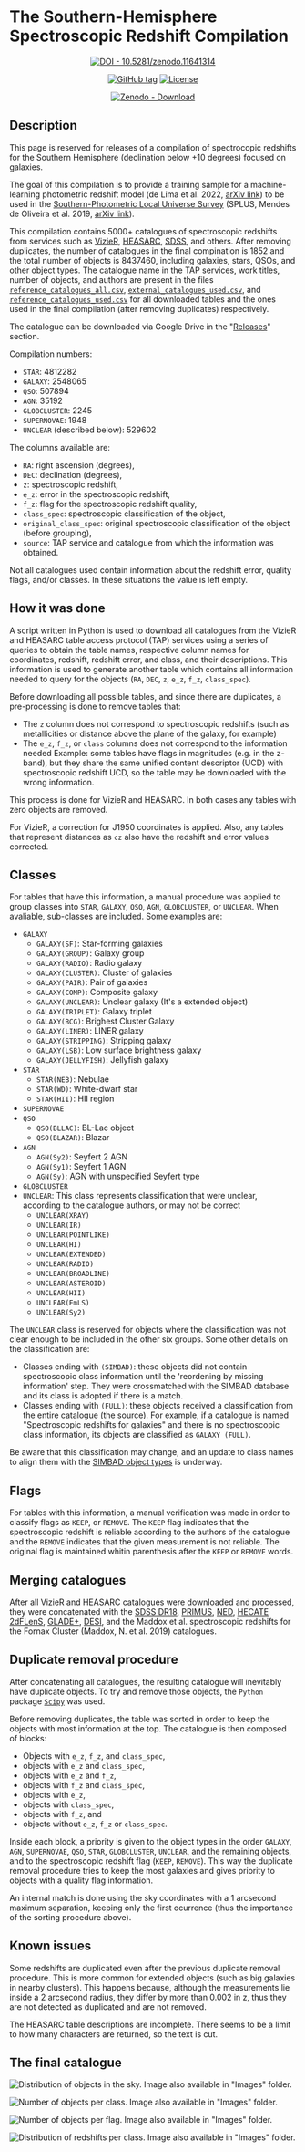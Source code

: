 # The Southern-Hemisphere Spectroscopic Redshift Compilation
<div align="center">
 
[![DOI - 10.5281/zenodo.11641314](https://img.shields.io/badge/DOI-10.5281%2Fzenodo.11641314-0677b8?logo=doi&logoColor=white)](https://zenodo.org/doi/10.5281/zenodo.11641314)

[![GitHub tag](https://img.shields.io/github/tag/ErikVini/SpecZCompilation?include_prereleases=&sort=semver&color=blue)](https://github.com/ErikVini/SpecZCompilation/releases/)
[![License](https://img.shields.io/badge/License-MIT-blue)](#license)

<!-- [![Google Drive - Download](https://img.shields.io/badge/Google_Drive-Download-4688F4?logo=googledrive&logoColor=FFFFFF)](https://drive.google.com/file/d/1h4DmddmsLVkBqRMJCAOkLjk2ayu9OjWk/view) -->

[![Zenodo - Download](https://img.shields.io/badge/Zenodo-Download-2ea44f?logo=zenodo&logoColor=white)](https://zenodo.org/records/12728524)

</div>

## Description
This page is reserved for releases of a compilation of spectrocopic redshifts for the Southern Hemisphere (declination below +10 degrees) focused on galaxies. 

The goal of this compilation is to provide a training sample for a machine-learning photometric redshift model (de Lima et al. 2022, [arXiv link](https://arxiv.org/abs/2110.13901)) to be used in the [Southern-Photometric Local Universe Survey](https://splus.cloud/) (SPLUS, Mendes de Oliveira et al. 2019, [arXiv link](https://arxiv.org/abs/1907.01567)).

This compilation contains 5000+ catalogues of spectroscopic redshifts from services such as [VizieR](http://vizier.cds.unistra.fr/), [HEASARC](https://heasarc.gsfc.nasa.gov/), [SDSS](http://skyserver.sdss.org/CasJobs/), and others. After removing duplicates, the number of catalogues in the final compination is 1852 and the total number of objects is 8437460, including galaxies, stars, QSOs, and other object types. The catalogue name in the TAP services, work titles, number of objects, and authors are present in the files [`reference_catalogues_all.csv`](https://github.com/ErikVini/SpecZCompilation/blob/4aea730686da8e0df6a39b4e235a9aed6abdfb09/reference_catalogues_all.csv), [`external_catalogues_used.csv`](https://github.com/ErikVini/SpecZCompilation/blob/4aea730686da8e0df6a39b4e235a9aed6abdfb09/external_catalogues_used.csv), and [`reference_catalogues_used.csv`](https://github.com/ErikVini/SpecZCompilation/blob/4aea730686da8e0df6a39b4e235a9aed6abdfb09/reference_catalogues_used.csv) for all downloaded tables and the ones used in the final compilation (after removing duplicates) respectively.

The catalogue can be downloaded via Google Drive in the "[Releases](https://github.com/ErikVini/SpecZCompilation/releases/latest)" section.

Compilation numbers:
* `STAR`: 4812282
* `GALAXY`: 2548065
* `QSO`: 507894
* `AGN`: 35192
* `GLOBCLUSTER`: 2245
* `SUPERNOVAE`: 1948
* `UNCLEAR` (described below): 529602

The columns available are:
* `RA`: right ascension (degrees),
* `DEC`: declination (degrees),
* `z`: spectroscopic redshift,
* `e_z`: error in the spectroscopic redshift,
* `f_z`: flag for the spectroscopic redshift quality,
* `class_spec`: spectroscopic classification of the object,
* `original_class_spec`: original spectroscopic classification of the object (before grouping),
* `source`: TAP service and catalogue from which the information was obtained.

Not all catalogues used contain information about the redshift error, quality flags, and/or classes. In these situations the value is left empty.

## How it was done
A script written in Python is used to download all catalogues from the VizieR and HEASARC table access protocol (TAP) services using a series of queries to obtain the table names, respective column names for coordinates, redshift, redshift error, and class, and their descriptions. This information is used to generate another table which contains all information needed to query for the objects (`RA`, `DEC`, `z`, `e_z`, `f_z`, `class_spec`).

Before downloading all possible tables, and since there are duplicates, a pre-processing is done to remove tables that:
* The `z` column does not correspond to spectroscopic redshifts (such as metallicities or distance above the plane of the galaxy, for example)
* The `e_z`, `f_z`, or `class` columns does not correspond to the information needed
Example: some tables have flags in magnitudes (e.g. in the z-band), but they share the same unified content descriptor (UCD) with spectroscopic redshift UCD, so the table may be downloaded with the wrong information.

This process is done for VizieR and HEASARC. In both cases any tables with zero objects are removed.

For VizieR, a correction for J1950 coordinates is applied. Also, any tables that represent distances as `cz` also have the redshift and error values corrected.

## Classes

For tables that have this information, a manual procedure was applied to group classes into `STAR`, `GALAXY`, `QSO`, `AGN`, `GLOBCLUSTER`, or `UNCLEAR`. When avaliable, sub-classes are included. Some examples are:

* `GALAXY`
  * `GALAXY(SF)`: Star-forming galaxies
  * `GALAXY(GROUP)`: Galaxy group
  * `GALAXY(RADIO)`: Radio galaxy
  * `GALAXY(CLUSTER)`: Cluster of galaxies
  * `GALAXY(PAIR)`: Pair of galaxies
  * `GALAXY(COMP)`: Composite galaxy
  * `GALAXY(UNCLEAR)`: Unclear galaxy (It's a extended object)
  * `GALAXY(TRIPLET)`: Galaxy triplet
  * `GALAXY(BCG)`: Brighest Cluster Galaxy
  * `GALAXY(LINER)`: LINER galaxy
  * `GALAXY(STRIPPING)`: Stripping galaxy
  * `GALAXY(LSB)`: Low surface brightness galaxy
  * `GALAXY(JELLYFISH)`: Jellyfish galaxy
* `STAR`
  * `STAR(NEB)`: Nebulae
  * `STAR(WD)`: White-dwarf star
  * `STAR(HII)`: HII region
* `SUPERNOVAE`
* `QSO`
  * `QSO(BLLAC)`: BL-Lac object
  * `QSO(BLAZAR)`: Blazar
* `AGN`
  * `AGN(Sy2)`: Seyfert 2 AGN
  * `AGN(Sy1)`: Seyfert 1 AGN
  * `AGN(Sy)`: AGN with unspecified Seyfert type
* `GLOBCLUSTER`
* `UNCLEAR`: This class represents classification that were unclear, according to the catalogue authors, or may not be correct
  * `UNCLEAR(XRAY)`
  * `UNCLEAR(IR)`
  * `UNCLEAR(POINTLIKE)`
  * `UNCLEAR(HI)`
  * `UNCLEAR(EXTENDED)`
  * `UNCLEAR(RADIO)`
  * `UNCLEAR(BROADLINE)`
  * `UNCLEAR(ASTEROID)`
  * `UNCLEAR(HII)`
  * `UNCLEAR(EmLS)`
  * `UNCLEAR(Sy2)`

The `UNCLEAR` class is reserved for objects where the classification was not clear enough to be included in the other six groups. Some other details on the classification are:

* Classes ending with `(SIMBAD)`: these objects did not contain spectroscopic class information until the 'reordening by missing information' step. They were crossmatched with the SIMBAD database and its class is adopted if there is a match.
* Classes ending with `(FULL)`: these objects received a classification from the entire catalogue (the source). For example, if a catalogue is named "Spectroscopic redshifts for galaxies" and there is no spectroscopic class information, its objects are classified as `GALAXY (FULL)`.

Be aware that this classification may change, and an update to class names to align them with the [SIMBAD object types](https://simbad.cds.unistra.fr/Pages/guide/otypes.htx) is underway.

## Flags

For tables with this information, a manual verification was made in order to classify flags as `KEEP`, or `REMOVE`. The `KEEP` flag indicates that the spectroscopic redshift is reliable according to the authors of the catalogue and the `REMOVE` indicates that the given measurement is not reliable. The original flag is maintained whitin parenthesis after the `KEEP` or `REMOVE` words.

## Merging catalogues

After all VizieR and HEASARC catalogues were downloaded and processed, they were concatenated with the [SDSS DR18](http://skyserver.sdss.org/CasJobs/), [PRIMUS](https://primus.ucsd.edu/version1.html), [NED](https://ned.ipac.caltech.edu/), [HECATE](https://hecate.ia.forth.gr/) [2dFLenS](https://2dflens.swin.edu.au/), [GLADE+](https://glade.elte.hu/),  [DESI](https://datalab.noirlab.edu/desi/access.php), and the Maddox et al. spectroscopic redshifts for the Fornax Cluster (Maddox, N. et al. 2019) catalogues.

## Duplicate removal procedure

After concatenating all catalogues, the resulting catalogue will inevitably have duplicate objects. To try and remove those objects, the `Python` package [`Scipy`](https://scipy.org/) was used.

<!-- To try and remove those objects the [STILTS](http://www.star.bris.ac.uk/~mbt/stilts/sun256/index.html) software was used. -->

Before removing duplicates, the table was sorted in order to keep the objects with most information at the top. The catalogue is then composed of blocks:
* Objects with `e_z`, `f_z`, and `class_spec`,
* objects with `e_z` and `class_spec`,
* objects with `e_z` and `f_z`,
* objects with `f_z` and `class_spec`,
* objects with `e_z`,
* objects with `class_spec`,
* objects with `f_z`, and
* objects without `e_z`, `f_z` or `class_spec`.

Inside each block, a priority is given to the object types in the order `GALAXY`, `AGN`, `SUPERNOVAE`, `QSO`, `STAR`, `GLOBCLUSTER`, `UNCLEAR`, and the remaining objects, and to the spectroscopic redshift flag (`KEEP`, `REMOVE`). This way the duplicate removal procedure tries to keep the most galaxies and gives priority to objects with a quality flag information.

An internal match is done using the sky coordinates with a 1 arcsecond maximum separation, keeping only the first ocurrence (thus the importance of the sorting procedure above).

<!-- An internal match is done using the `Sky+X` match parameter with `RA`, `DEC` and `z` with a 2 arcsecond maximum separation in coordinates and 0.002 in redshift, keeping only the first ocurrence (thus the importance of the sorting procedure above):
```
java -jar stilts.jar tmatch1 matcher=sky+1d values='RA DEC z' params='2 0.002' action=keep1 in=InputTable.csv out=OutputTable.csv
``` -->

## Known issues

Some redshifts are duplicated even after the previous duplicate removal procedure. This is more common for extended objects (such as big galaxies in nearby clusters). This happens because, although the measurements lie inside a 2 arcsecond radius, they differ by more than 0.002 in z, thus they are not detected as duplicated and are not removed.

The HEASARC table descriptions are incomplete. There seems to be a limit to how many characters are returned, so the text is cut.

## The final catalogue

![Distribution of objects in the sky. Image also available in "Images" folder.](Images/all_sky_specz_map_2024-06-20.png?raw=true "Distribution of objects in the sky.")

![Number of objects per class. Image also available in "Images" folder.](Images/class_distribution_2024-06-20.png?raw=true "Number of objects per class.")

![Number of objects per flag. Image also available in "Images" folder.](Images/flags_distribution_2024-06-20.png?raw=true "Number of objects per flag.")

![Distribution of redshifts per class. Image also available in "Images" folder.](Images/specz_distribution_2024-06-20.png?raw=true "Distribution of redshifts per class.")
